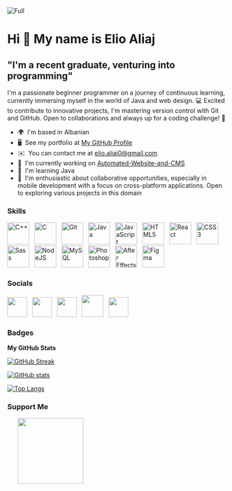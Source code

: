 ![Full](https://github.com/Elio-Aliaj/Elio-Aliaj/assets/119447071/5977b363-a791-4d4f-b9f9-1bdf170f81fc)

# Hi 👋 My name is Elio Aliaj

## "I'm a recent graduate, venturing into programming"

I'm a passionate beginner programmer on a journey of continuous learning, currently immersing myself in the world of Java and web design. 💻 Excited to contribute to innovative projects, I'm mastering version control with Git and GitHub. Open to collaborations and always up for a coding challenge! 🚀

- 🌍  I'm based in Albanian
- 🖥️  See my portfolio at [My GitHub Profile](http://github.com/Elio-Aliaj)
- ✉️  You can contact me at [elio.aliaj0@gmail.com](mailto:elio.aliaj0@gmail.com)
- 🚀  I'm currently working on [Automated-Website-and-CMS](http://github.com/Elio-Aliaj/Automated-Website-and-CMS)
- 🧠  I'm learning Java
- 🤝  I'm enthusiastic about collaborative opportunities, especially in mobile development with a focus on cross-platform applications. Open to exploring various projects in this domain

<!-- <a href="https://www.github.com/Elio-Aliaj" target="_blank" rel="noreferrer"><img alt="GitHub followers" src="https://img.shields.io/github/followers/Elio-Aliaj?style=for-the-badge&logo=github&labelColor=000&color=006dfc"></a>

<a href="https://www.x.com/Elio_Aliaj" target="_blank" rel="noreferrer"><img alt="X (formerly Twitter) Follow" src="https://img.shields.io/twitter/follow/Elio_Aliaj?style=for-the-badge&logo=x&labelColor=000&color=006dfc">
</a> -->

### Skills

<p align="left">
<a href="https://docs.microsoft.com/en-us/cpp/?view=msvc-170" target="_blank" rel="noreferrer"><img src="https://raw.githubusercontent.com/danielcranney/readme-generator/main/public/icons/skills/cplusplus-colored.svg" width="50" height="50" alt="C++" /></a>&nbsp;&nbsp;&nbsp;<a href="https://docs.microsoft.com/en-us/cpp/?view=msvc-170" target="_blank" rel="noreferrer"><img src="https://raw.githubusercontent.com/danielcranney/readme-generator/main/public/icons/skills/c-colored.svg" width="50" height="50" alt="C" /></a>&nbsp;&nbsp;&nbsp;<a href="https://git-scm.com/" target="_blank" rel="noreferrer"><img src="https://raw.githubusercontent.com/danielcranney/readme-generator/main/public/icons/skills/git-colored.svg" width="50" height="50" alt="Git" /></a>&nbsp;&nbsp;&nbsp;<a href="https://www.oracle.com/java/" target="_blank" rel="noreferrer"><img src="https://raw.githubusercontent.com/danielcranney/readme-generator/main/public/icons/skills/java-colored.svg" width="50" height="50" alt="Java" /></a>&nbsp;&nbsp;&nbsp;<a href="https://developer.mozilla.org/en-US/docs/Web/JavaScript" target="_blank" rel="noreferrer"><img src="https://raw.githubusercontent.com/danielcranney/readme-generator/main/public/icons/skills/javascript-colored.svg" width="50" height="50" alt="JavaScript" /></a>&nbsp;&nbsp;&nbsp;<a href="https://developer.mozilla.org/en-US/docs/Glossary/HTML5" target="_blank" rel="noreferrer"><img src="https://raw.githubusercontent.com/danielcranney/readme-generator/main/public/icons/skills/html5-colored.svg" width="50" height="50" alt="HTML5" /></a>&nbsp;&nbsp;&nbsp;<a href="https://reactjs.org/" target="_blank" rel="noreferrer"><img src="https://raw.githubusercontent.com/danielcranney/readme-generator/main/public/icons/skills/react-colored.svg" width="50" height="50" alt="React" /></a>&nbsp;&nbsp;&nbsp;<a href="https://www.w3.org/TR/CSS/#css" target="_blank" rel="noreferrer"><img src="https://raw.githubusercontent.com/danielcranney/readme-generator/main/public/icons/skills/css3-colored.svg" width="50" height="50" alt="CSS3" /></a>&nbsp;&nbsp;&nbsp;<a href="https://sass-lang.com/" target="_blank" rel="noreferrer"><img src="https://raw.githubusercontent.com/danielcranney/readme-generator/main/public/icons/skills/sass-colored.svg" width="50" height="50" alt="Sass" /></a>&nbsp;&nbsp;&nbsp;<a href="https://nodejs.org/en/" target="_blank" rel="noreferrer"><img src="https://raw.githubusercontent.com/danielcranney/readme-generator/main/public/icons/skills/nodejs-colored.svg" width="50" height="50" alt="NodeJS" /></a>&nbsp;&nbsp;&nbsp;<a href="https://www.mysql.com/" target="_blank" rel="noreferrer"><img src="https://raw.githubusercontent.com/danielcranney/readme-generator/main/public/icons/skills/mysql-colored.svg" width="50" height="50" alt="MySQL" /></a>&nbsp;&nbsp;&nbsp;<a href="https://www.adobe.com/uk/products/photoshop.html" target="_blank" rel="noreferrer"><img src="https://raw.githubusercontent.com/danielcranney/readme-generator/main/public/icons/skills/photoshop-colored.svg" width="50" height="50" alt="Photoshop" /></a>&nbsp;&nbsp;&nbsp;<a href="https://www.adobe.com/uk/products/aftereffects.html" target="_blank" rel="noreferrer"><picture><source media="(prefers-color-scheme: light)" srcset="https://raw.githubusercontent.com/danielcranney/readme-generator/main/public/icons/skills/aftereffects-colored.svg"/><source media="(prefers-color-scheme: dark)" srcset=".\Assets\afterEffects.svg"/><img src="https://raw.githubusercontent.com/danielcranney/readme-generator/main/public/icons/skills/aftereffects-colored.svg" width="50" height="50" alt="After Effects" /></picture></a>&nbsp;&nbsp;&nbsp;<a href="https://www.figma.com/" target="_blank" rel="noreferrer"><img src="https://raw.githubusercontent.com/danielcranney/readme-generator/main/public/icons/skills/figma-colored.svg" width="50" height="50" alt="Figma" /></a>&nbsp;&nbsp;&nbsp;
</p>

### Socials

<p align="left">
<a href="https://www.github.com/Elio-Aliaj" target="_blank" rel="noreferrer"><picture><source media="(prefers-color-scheme: dark)" srcset="https://raw.githubusercontent.com/danielcranney/readme-generator/main/public/icons/socials/github-dark.svg"/><source media="(prefers-color-scheme: light)" srcset="https://raw.githubusercontent.com/danielcranney/readme-generator/main/public/icons/socials/github.svg"/><img src="https://raw.githubusercontent.com/danielcranney/readme-generator/main/public/icons/socials/github.svg" width="45" height="45"/></picture></a>&nbsp;&nbsp;&nbsp;<a href="https://www.linkedin.com/in/elio-aliaj-48084a255/" target="_blank" rel="noreferrer"><img src="https://raw.githubusercontent.com/danielcranney/readme-generator/main/public/icons/socials/linkedin.svg" width="45" height="45" /></a>&nbsp;&nbsp;&nbsp;<a href="https://www.x.com/Elio_Aliaj" target="_blank" rel="noreferrer"><picture><source media="(prefers-color-scheme: dark)" srcset="https://raw.githubusercontent.com/danielcranney/readme-generator/main/public/icons/socials/twitter-dark.svg" /><source media="(prefers-color-scheme: light)" srcset="https://raw.githubusercontent.com/danielcranney/readme-generator/main/public/icons/socials/twitter.svg" /><img src="https://raw.githubusercontent.com/danielcranney/readme-generator/main/public/icons/socials/twitter.svg" width="45" height="45" /></picture></a>&nbsp;&nbsp;&nbsp;<a href="https://discord.gg/VbVk93tz"><img src="https://assets-global.website-files.com/6257adef93867e50d84d30e2/636e0a69f118df70ad7828d4_icon_clyde_blurple_RGB.svg" width="50" height="50" /></a>&nbsp;&nbsp;&nbsp;<a href="https://stackoverflow.com/users/23133999/elio-aliaj"><img src="https://raw.githubusercontent.com/danielcranney/readme-generator/main/public/icons/socials/stackoverflow.svg" width="45" height="45" /></a></p>

### Badges

<b>My GitHub Stats</b>

[![GitHub Streak](https://streak-stats.demolab.com?user=Elio-Aliaj&theme=tokyonight&border_radius=18&mode=weekly&exclude_days=Sun%2CSat&background=60%2C000017%2C00285F&border=FBFAD1&stroke=FBFAD1&ring=98FCFF&fire=006DFC&card_width=440)](https://github.com/Elio-Aliaj)

[![GitHub stats](https://github-readme-stats.vercel.app/api?username=Elio-Aliaj&show=reviews,discussions_started,discussions_answered,prs_merged,prs_merged_percentage&show_icons=true&theme=tokyonight&border_radius=18&exclude_days=Sun%2CSat&bg_color=60%2C000017%2C00285F&border=FBFAD1&card_width=440&text_color=5682cd&title_color=bf91f3&icon_color=006DFCFF&rank_icon=percentile&ring_color=98FCFFFF)](https://github.com/Elio-Aliaj)

[![Top Langs](https://github-readme-stats.vercel.app/api/top-langs/?username=Elio-Aliaj&langs_count=20&layout=pie&card_width=310&theme=tokyonight&title_color=bf91f3&text_color=5682cd&border_radius=18&border=FBFAD1&bg_color=60%2C000017%2C00285F)](https://github.com/Elio-Aliaj)

<!-- WakeTime

[![Harlok's WakaTime stats](https://github-readme-stats.vercel.app/api/wakatime?username=ffflabs)](https://github.com/anuraghazra/github-readme-stats) -->

<!-- <b>Top Repositories</b>

<div width="100%" align="center"><a href="https://github.com/Elio-Aliaj/Automated-Website-and-CMS" align="left"><img align="left" width="45%" src="https://github-readme-stats.vercel.app/api/pin/?username=Elio-Aliaj&repo=Automated-Website-and-CMS&title_color=0891b2&text_color=ffffff&icon_color=0891b2&bg_color=1c1917&hide_border=true&locale=en" /></a></div><br /><br /><br /><br /><br /><br /><br /> -->

### Support Me

<ul style="list-style-type: none; margin: 0;">

<a href="https://www.buymeacoffee.com/elio_aliaj"><img src="https://cdn.buymeacoffee.com/buttons/v2/default-yellow.png" width="150"/></a>

</ul>
